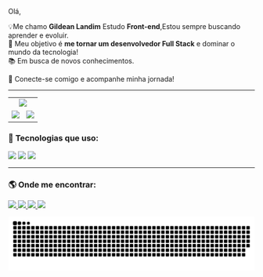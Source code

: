 Olá,

💡Me chamo **Gildean Landim** Estudo  **Front-end**,Estou sempre buscando aprender e evoluir.  
🚀 Meu objetivo é **me tornar um desenvolvedor Full Stack** e dominar o mundo da tecnologia!  
📚 Em busca de novos conhecimentos.  

🔗 Conecte-se comigo e acompanhe minha jornada!  

---
<table>
  <tr>
    <td colspan="2" align="center">
      <img src="https://github-readme-stats.vercel.app/api?username=GildeanLS&show_icons=true&theme=tokyonight">
    </td>
  </tr>
  <tr>
    <td align="center">
      <img src="https://github-readme-stats.vercel.app/api/top-langs/?username=GildeanLS&layout=compact&theme=tokyonight">
    </td>
    <td align="center">
      <img src="https://media0.giphy.com/media/v1.Y2lkPTc5MGI3NjExZ3MxeGlocjUyYTRvNDVrMHk1OG14Y3M5OWRmbnM5MG5qODFrdjBzbSZlcD12MV9pbnRlcm5hbF9naWZfYnlfaWQmY3Q9Zw/HNg6AC77pncD91gY2g/giphy.gif" width="300px">
    </td>
  </tr>
</table>


### 🚀 **Tecnologias que uso:**  
<p align="left">
  <img src="https://img.shields.io/badge/JavaScript-323330?style=for-the-badge&logo=javascript&logoColor=F7DF1E">
  <img src="https://img.shields.io/badge/HTML5-E34F26?style=for-the-badge&logo=html5&logoColor=white">
  <img src="https://img.shields.io/badge/CSS3-1572B6?style=for-the-badge&logo=css3&logoColor=white">
</p>

---

### 🌎 **Onde me encontrar:**  


  <a href="https://www.instagram.com/Gildean_landim" target="_blank">
    <img src="https://img.shields.io/badge/Instagram-E4405F?style=for-the-badge&logo=instagram&logoColor=white">
  </a>

  <a href="gildean1999@gmail.com" target="_blank">
    <img src="https://img.shields.io/badge/Gmail-D14836?style=for-the-badge&logo=gmail&logoColor=white">


  </a>

  <a href="https://discord.com/users/fkking" target="_blank">
    <img src="https://img.shields.io/badge/Discord-7289DA?style=for-the-badge&logo=discord&logoColor=white">
  </a>


  <a href="https://www.linkedin.com/in/gildean-landim-9429a42a9?utm_source=share&utm_campaign=share_via&utm_content=profile&utm_medium=ios_app" target="_blank">
    <img src="https://img.shields.io/badge/LinkedIn-0077B5?style=for-the-badge&logo=linkedin&logoColor=white">
  </a>
</p>

<picture>
  <source media="(prefers-color-scheme: dark)" srcset="https://raw.githubusercontent.com/GildeanLS/GildeanLS/output/github-contribution-grid-snake-dark.svg">
  <source media="(prefers-color-scheme: light)" srcset="https://raw.githubusercontent.com/GildeanLS/GildeanLS/output/github-contribution-grid-snake.svg">
  <img alt="github contribution grid snake animation" src="https://raw.githubusercontent.com/GildeanLS/GildeanLS/output/github-contribution-grid-snake.svg">
</picture>

